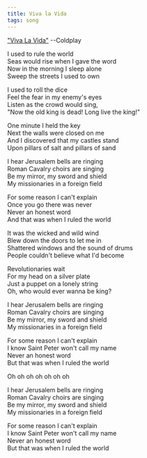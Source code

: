 ```yaml
---
title: Viva la Vida
tags: song
---
```


["Viva La Vida"](http://www.azlyrics.com/lyrics/coldplay/vivalavida.html) --Coldplay

I used to rule the world  
Seas would rise when I gave the word  
Now in the morning I sleep alone  
Sweep the streets I used to own  

I used to roll the dice  
Feel the fear in my enemy's eyes  
Listen as the crowd would sing,  
"Now the old king is dead! Long live the king!"  

One minute I held the key  
Next the walls were closed on me  
And I discovered that my castles stand  
Upon pillars of salt and pillars of sand  

I hear Jerusalem bells are ringing  
Roman Cavalry choirs are singing  
Be my mirror, my sword and shield  
My missionaries in a foreign field  

For some reason I can't explain  
Once you go there was never  
Never an honest word  
And that was when I ruled the world  

It was the wicked and wild wind  
Blew down the doors to let me in  
Shattered windows and the sound of drums  
People couldn't believe what I'd become  

Revolutionaries wait  
For my head on a silver plate  
Just a puppet on a lonely string  
Oh, who would ever wanna be king?  

I hear Jerusalem bells are ringing  
Roman Cavalry choirs are singing  
Be my mirror, my sword and shield  
My missionaries in a foreign field  

For some reason I can't explain  
I know Saint Peter won't call my name  
Never an honest word  
But that was when I ruled the world  

Oh oh oh oh oh oh oh

I hear Jerusalem bells are ringing  
Roman Cavalry choirs are singing  
Be my mirror, my sword and shield  
My missionaries in a foreign field

For some reason I can't explain  
I know Saint Peter won't call my name  
Never an honest word  
But that was when I ruled the world
